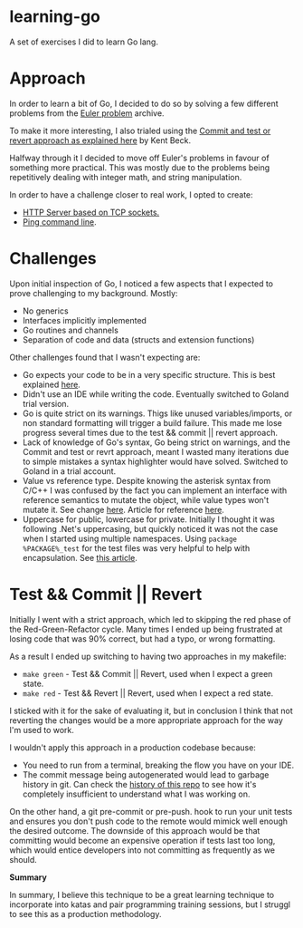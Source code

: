 # learning-go

A set of exercises I did to learn Go lang.

# Approach

In order to learn a bit of Go, I decided to do so by solving a few different problems from the [Euler problem](https://projecteuler.net/archives) archive.

To make it more interesting, I also trialed using the [Commit and test or revert approach as explained here](https://medium.com/@tdeniffel/tcr-test-commit-revert-a-test-alternative-to-tdd-6e6b03c22bec) by Kent Beck.

Halfway through it I decided to move off Euler's problems in favour of something more practical. This was mostly due to the problems being repetitively dealing with integer math, and string manipulation.

In order to have a challenge closer to real work, I opted to create:

* [HTTP Server based on TCP sockets.](https://github.com/joseprl89/learning-go/tree/master/server)
* [Ping command line](https://github.com/joseprl89/learning-go/tree/master/ping).

# Challenges

Upon initial inspection of Go, I noticed a few aspects that I expected to prove challenging to my background. Mostly:

* No generics
* Interfaces implicitly implemented
* Go routines and channels
* Separation of code and data (structs and extension functions)

Other challenges found that I wasn't expecting are:

* Go expects your code to be in a very specific structure. This is best explained [here](https://golang.org/doc/code.html).
* Didn't use an IDE while writing the code. Eventually switched to Goland trial version.
* Go is quite strict on its warnings. Thigs like unused variables/imports, or non standard formatting will trigger a build failure. This made me lose progress several times due to the test && commit || revert approach.
* Lack of knowledge of Go's syntax, Go being strict on warnings, and the Commit and test or revrt approach, meant I wasted many iterations due to simple mistakes a syntax highlighter would have solved. Switched to Goland in a trial account.
* Value vs reference type. Despite knowing the asterisk syntax from C/C++ I was confused by the fact you can implement an interface with reference semantics to mutate the object, while value types won't mutate it. See change [here](https://github.com/joseprl89/learning-go/commit/694c3aad68d9260fb4c4f9ce6a2789224f462ccf#diff-d930881d9b72deadbd3d22c7166001f9). Article for reference [here](https://medium.com/@saiyerram/go-interfaces-pointers-4d1d98d5c9c6).
* Uppercase for public, lowercase for private. Initially I thought it was following .Net's uppercasing, but quickly noticed it was not the case when I started using multiple namespaces. Using `package %PACKAGE%_test` for the test files was very helpful to help with encapsulation. See [this article](https://medium.com/@benbjohnson/structuring-tests-in-go-46ddee7a25c).

# Test && Commit || Revert

Initially I went with a strict approach, which led to skipping the red phase of the Red-Green-Refactor cycle. Many times I ended up being frustrated at losing code that was 90% correct, but had a typo, or wrong formatting.

As a result I ended up switching to having two approaches in my makefile:

* `make green` - Test && Commit || Revert, used when I expect a green state.
* `make red` - Test && Revert || Revert, used when I expect a red state.

I sticked with it for the sake of evaluating it, but in conclusion I think that not reverting the changes would be a more appropriate approach for the way I'm used to work.

I wouldn't apply this approach in a production codebase because:

* You need to run from a terminal, breaking the flow you have on your IDE.
* The commit message being autogenerated would lead to garbage history in git. Can check the [history of this repo](https://github.com/joseprl89/learning-go/commits/master) to see how it's completely insufficient to understand what I was working on.

On the other hand, a git pre-commit or pre-push. hook to run your unit tests and ensures you don't push code to the remote would mimick well enough the desired outcome. The downside of this approach would be that committing would become an expensive operation if tests last too long, which would entice developers into not committing as frequently as we should.

**Summary**

In summary, I believe this technique to be a great learning technique to incorporate into katas and pair programming training sessions, but I struggl to see this as a production methodology.
